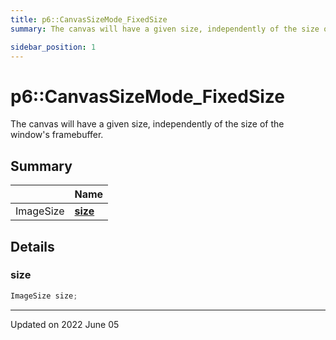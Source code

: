 ```yaml
---
title: p6::CanvasSizeMode_FixedSize
summary: The canvas will have a given size, independently of the size of the window's framebuffer. 

sidebar_position: 1
---
```


# p6::CanvasSizeMode_FixedSize



The canvas will have a given size, independently of the size of the window's framebuffer. 



## Summary

|                | Name           |
| -------------- | -------------- |
| ImageSize | **[size](/reference/Types/canvas_size_mode___fixed_size#size)**  |

## Details


### size

```cpp
ImageSize size;
```


-------------------------------

Updated on 2022 June 05